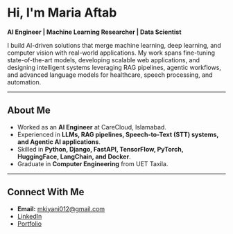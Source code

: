 # Hi, I'm Maria Aftab

**AI Engineer | Machine Learning Researcher | Data Scientist**

I build AI-driven solutions that merge machine learning, deep learning, and computer vision with real-world applications. My work spans fine-tuning state-of-the-art models, developing scalable web applications, and designing intelligent systems leveraging RAG pipelines, agentic workflows, and advanced language models for healthcare, speech processing, and automation.

---

## About Me
- Worked as an **AI Engineer** at CareCloud, Islamabad.  
- Experienced in **LLMs, RAG pipelines, Speech-to-Text (STT) systems, and Agentic AI applications**.  
- Skilled in **Python, Django, FastAPI, TensorFlow, PyTorch, HuggingFace, LangChain, and Docker**.  
- Graduate in **Computer Engineering** from UET Taxila.

---

## Connect With Me
- **Email:** mkiyani012@gmail.com 
- [LinkedIn](https://www.linkedin.com/in/maria-aftab-kiyani/)  
- [Portfolio](https://mariakiyani012.github.io/my_portfolio_website/)  
